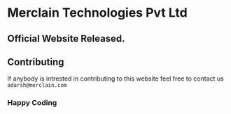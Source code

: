 # Merclain Technologies Pvt Ltd 

## Official Website Released.

## Contributing
If anybody is intrested in contributing to this website feel free to contact us ```adarsh@merclain.com```
 ### Happy Coding 

